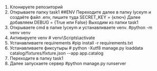 1. Клонируете репозиторий
2. Открываете папку task1
##ENV
Переходите далее в папку lyceym и создаёте файл .env, пишите туда SECRET_KEY = {ключ}
Далее добавляем DEBUG = {True или False}
Выходим из папки task1
3. Открываете cmd в папке lyceym и устанавливаете venv. #python -m venv venv
4. Активируете venv # venv\Scripts\activate
5. Устанавливаете requirements #pip install -r requirements.txt
6. Устанавливаете фиксутыры # python -Xutf8 manage.py loaddata catalog/fixtures/fixture.json --app app.catalog
6. Переходите в папку task1
7. Далее запускаете сервер #python manage.py runserver
